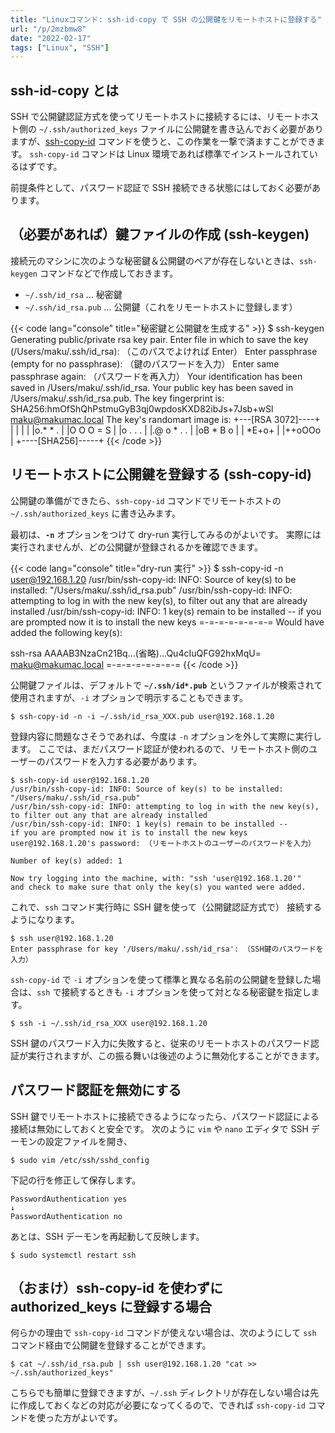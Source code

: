 ```yaml
---
title: "Linuxコマンド: ssh-id-copy で SSH の公開鍵をリモートホストに登録する"
url: "/p/2mzbmw8"
date: "2022-02-17"
tags: ["Linux", "SSH"]
---
```


ssh-id-copy とは
----

SSH で公開鍵認証方式を使ってリモートホストに接続するには、リモートホスト側の `~/.ssh/authorized_keys` ファイルに公開鍵を書き込んでおく必要がありますが、[ssh-copy-id](https://manpages.ubuntu.com/manpages/en/man1/ssh-copy-id.1.html) コマンドを使うと、この作業を一撃で済ますことができます。
`ssh-copy-id` コマンドは Linux 環境であれば標準でインストールされているはずです。

前提条件として、パスワード認証で SSH 接続できる状態にはしておく必要があります。


（必要があれば）鍵ファイルの作成 (ssh-keygen)
----

接続元のマシンに次のような秘密鍵＆公開鍵のペアが存在しないときは、`ssh-keygen` コマンドなどで作成しておきます。

- `~/.ssh/id_rsa` ... 秘密鍵
- `~/.ssh/id_rsa.pub` ... 公開鍵（これをリモートホストに登録します）

{{< code lang="console" title="秘密鍵と公開鍵を生成する" >}}
$ ssh-keygen
Generating public/private rsa key pair.
Enter file in which to save the key (/Users/maku/.ssh/id_rsa): （このパスでよければ Enter）
Enter passphrase (empty for no passphrase): （鍵のパスワードを入力）
Enter same passphrase again: （パスワードを再入力）
Your identification has been saved in /Users/maku/.ssh/id_rsa.
Your public key has been saved in /Users/maku/.ssh/id_rsa.pub.
The key fingerprint is:
SHA256:hmOfShQhPstmuGyB3qj0wpdosKXD82ibJs+7Jsb+wSl maku@makumac.local
The key's randomart image is:
+---[RSA 3072]----+
|                 |
|                 |
|o.* * .          |
|O O O = S        |
|o . . .          |
|.@ o * . .       |
|oB * B o         |
| *E+o+           |
|++oOOo           |
+----[SHA256]-----+
{{< /code >}}


リモートホストに公開鍵を登録する (ssh-copy-id)
----

公開鍵の準備ができたら、`ssh-copy-id` コマンドでリモートホストの `~/.ssh/authorized_keys` に書き込みます。

最初は、__`-n`__ オプションをつけて dry-run 実行してみるのがよいです。
実際には実行されませんが、どの公開鍵が登録されるかを確認できます。

{{< code lang="console" title="dry-run 実行" >}}
$ ssh-copy-id -n user@192.168.1.20
/usr/bin/ssh-copy-id: INFO: Source of key(s) to be installed: "/Users/maku/.ssh/id_rsa.pub"
/usr/bin/ssh-copy-id: INFO: attempting to log in with the new key(s),
to filter out any that are already installed
/usr/bin/ssh-copy-id: INFO: 1 key(s) remain to be installed --
if you are prompted now it is to install the new keys
=-=-=-=-=-=-=-=
Would have added the following key(s):

ssh-rsa AAAAB3NzaCn21Bq...(省略)...Qu4cIuQFG92hxMqU= maku@makumac.local
=-=-=-=-=-=-=-=
{{< /code >}}

公開鍵ファイルは、デフォルトで __`~/.ssh/id*.pub`__ というファイルが検索されて使用されますが、`-i` オプションで明示することもできます。

```console
$ ssh-copy-id -n -i ~/.ssh/id_rsa_XXX.pub user@192.168.1.20
```

登録内容に問題なさそうであれば、今度は `-n` オプションを外して実際に実行します。
ここでは、まだパスワード認証が使われるので、リモートホスト側のユーザーのパスワードを入力する必要があります。

```console
$ ssh-copy-id user@192.168.1.20
/usr/bin/ssh-copy-id: INFO: Source of key(s) to be installed: "/Users/maku/.ssh/id_rsa.pub"
/usr/bin/ssh-copy-id: INFO: attempting to log in with the new key(s),
to filter out any that are already installed
/usr/bin/ssh-copy-id: INFO: 1 key(s) remain to be installed --
if you are prompted now it is to install the new keys
user@192.168.1.20's password: （リモートホストのユーザーのパスワードを入力）

Number of key(s) added: 1

Now try logging into the machine, with: "ssh 'user@192.168.1.20'"
and check to make sure that only the key(s) you wanted were added.
```

これで、`ssh` コマンド実行時に SSH 鍵を使って（公開鍵認証方式で） 接続するようになります。

```console
$ ssh user@192.168.1.20
Enter passphrase for key '/Users/maku/.ssh/id_rsa': （SSH鍵のパスワードを入力）
```

`ssh-copy-id` で `-i` オプションを使って標準と異なる名前の公開鍵を登録した場合は、`ssh` で接続するときも `-i` オプションを使って対となる秘密鍵を指定します。

```console
$ ssh -i ~/.ssh/id_rsa_XXX user@192.168.1.20
```

SSH 鍵のパスワード入力に失敗すると、従来のリモートホストのパスワード認証が実行されますが、この振る舞いは後述のように無効化することができます。


パスワード認証を無効にする
----

SSH 鍵でリモートホストに接続できるようになったら、パスワード認証による接続は無効にしておくと安全です。
次のように `vim` や `nano` エディタで SSH デーモンの設定ファイルを開き、

```console
$ sudo vim /etc/ssh/sshd_config
```

下記の行を修正して保存します。

```
PasswordAuthentication yes
↓
PasswordAuthentication no
```

あとは、SSH デーモンを再起動して反映します。

```console
$ sudo systemctl restart ssh
```


（おまけ）ssh-copy-id を使わずに authorized_keys に登録する場合
----

何らかの理由で `ssh-copy-id` コマンドが使えない場合は、次のようにして `ssh` コマンド経由で公開鍵を登録することができます。

```console
$ cat ~/.ssh/id_rsa.pub | ssh user@192.168.1.20 "cat >> ~/.ssh/authorized_keys"
```

こちらでも簡単に登録できますが、`~/.ssh` ディレクトリが存在しない場合は先に作成しておくなどの対応が必要になってくるので、できれば `ssh-copy-id` コマンドを使った方がよいです。


